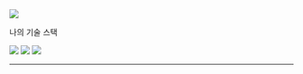 <img src="https://capsule-render.vercel.app/api?type=waving&section=header&text=DoWon&fontColor=151842" />

<p>나의 기술 스택</p>

<img src="https://img.shields.io/badge/Android-3766AB?style=flat-square&logo=Android&logoColor=white" background=000000/>
<img src="https://img.shields.io/badge/Kotlin-3766AB?style=flat-square&logo=Kotlin&logoColor=white"/>
<img src="https://img.shields.io/badge/Java-3766AB?style=flat-square"/>

<hr/>

<!--
**tuatar9a4/tuatar9a4** is a ✨ _special_ ✨ repository because its `README.md` (this file) appears on your GitHub profile.

Here are some ideas to get you started:

- 🔭 I’m currently working on ...
- 🌱 I’m currently learning ...
- 👯 I’m looking to collaborate on ...
- 🤔 I’m looking for help with ...
- 💬 Ask me about ...
- 📫 How to reach me: ...
- 😄 Pronouns: ...
- ⚡ Fun fact: ...
-->
